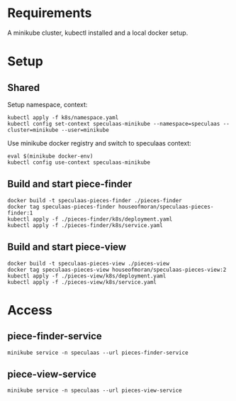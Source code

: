 # Requirements

A minikube cluster, kubectl installed and a local docker setup.

# Setup

## Shared

Setup namespace, context:

    kubectl apply -f k8s/namespace.yaml
    kubectl config set-context speculaas-minikube --namespace=speculaas --cluster=minikube --user=minikube

Use minikube docker registry and switch to speculaas context:

    eval $(minikube docker-env)
    kubectl config use-context speculaas-minikube
    
## Build and start piece-finder

    docker build -t speculaas-pieces-finder ./pieces-finder
    docker tag speculaas-pieces-finder houseofmoran/speculaas-pieces-finder:1 
    kubectl apply -f ./pieces-finder/k8s/deployment.yaml
    kubectl apply -f ./pieces-finder/k8s/service.yaml

## Build and start piece-view

    docker build -t speculaas-pieces-view ./pieces-view
    docker tag speculaas-pieces-view houseofmoran/speculaas-pieces-view:2 
    kubectl apply -f ./pieces-view/k8s/deployment.yaml
    kubectl apply -f ./pieces-view/k8s/service.yaml

# Access

## piece-finder-service

    minikube service -n speculaas --url pieces-finder-service

## piece-view-service

    minikube service -n speculaas --url pieces-view-service
